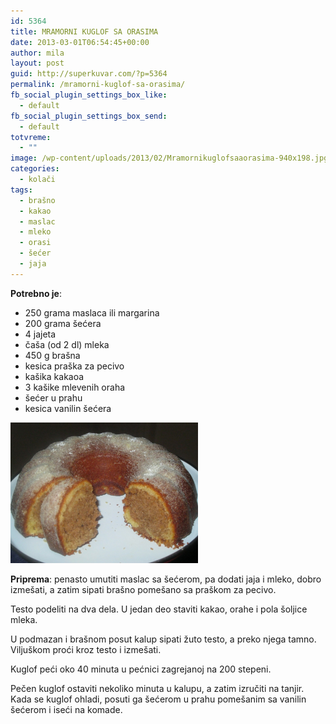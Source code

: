 ```yaml
---
id: 5364
title: MRAMORNI KUGLOF SA ORASIMA
date: 2013-03-01T06:54:45+00:00
author: mila
layout: post
guid: http://superkuvar.com/?p=5364
permalink: /mramorni-kuglof-sa-orasima/
fb_social_plugin_settings_box_like:
  - default
fb_social_plugin_settings_box_send:
  - default
totvreme:
  - ""
image: /wp-content/uploads/2013/02/Mramornikuglofsaaorasima-940x198.jpg
categories:
  - kolači
tags:
  - brašno
  - kakao
  - maslac
  - mleko
  - orasi
  - šećer
  - jaja
---
```

**Potrebno je**:

  * 250 grama maslaca ili margarina
  * 200 grama šećera
  * 4 jajeta
  * čaša (od 2 dl) mleka
  * 450 g brašna
  * kesica praška za pecivo
  * kašika kakaoa
  * 3 kašike mlevenih oraha
  * šećer u prahu
  * kesica vanilin šećera

<img class="alignnone size-medium wp-image-5365" src="/wp-content/uploads/2013/02/Mramornikuglofsaaorasima-1024x768.jpg" alt="Mramornikuglofsaaorasima" width="300" height="225" /> 

**Priprema**: penasto umutiti maslac sa šećerom, pa dodati jaja i mleko, dobro izmešati, a zatim sipati brašno pomešano sa praškom za pecivo.

Testo podeliti na dva dela. U jedan deo staviti kakao, orahe i pola šoljice mleka.

U podmazan i brašnom posut kalup sipati žuto testo, a preko njega tamno. Viljuškom proći kroz testo i izmešati.

Kuglof peći oko 40 minuta u pećnici zagrejanoj na 200 stepeni.

Pečen kuglof ostaviti nekoliko minuta u kalupu, a zatim izručiti na tanjir. Kada se kuglof ohladi, posuti ga šećerom u prahu pomešanim sa vanilin šećerom i iseći na komade.
